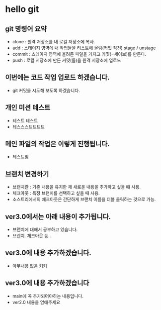 # hello git

## git 명령어 요약

- clone : 원격 저장소를 내 로컬 저장소에 복사.
- add : 스테이지 영역에 내 작업들을 리스트에 올림(커밋 직전) stage / unstage
- commit : 스테이지 영역에 올려둔 파일을 가지고 커밋(=세이브)를 만든다.
- push : 로컬 저장소에 만든 커밋(들)을 원격 저장소에 업로드

## 이번에는 코드 작업 업로드 하겠습니다.
- git 커밋을 시도해 보도록 하겠습니다.

## 개인 미션 테스트
- 테스트 테스트
- 테스스스트트트트

## 메인 파일의 작업은 이렇게 진행됩니다.
- 테스트임

## 브랜치 변경하기

- 브랜치란 : 기존 내용을 유지한 채 새로운 내용을 추가하고 싶을 떄 사용.
- 체크아웃 : 특정 브랜치를 선택하고 싶을 때 사용.
- 소스트리에서의 체크아웃은 간단하게 브랜치 이름을 더블 클릭하는 것으로 가능.

## ver3.0에서는 아래 내용이 추가됩니다.
- 브랜치에 대해서 공부하고 있습니다.
- 브랜치. 체크아웃 등..

## ver3.0에 내용 추가하겠습니다.
- 아무내용 없음 키키

## ver3.0에 내용 추가하겠습니다
- main에 꼭 추가되어야하는 내용입니다.
- ver2.0 내용을 없애주세요